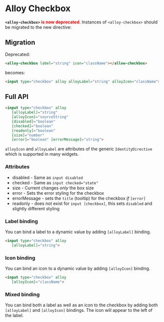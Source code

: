 # Alloy Checkbox

**`<alloy-checkbox>` <span style="color:red">is now deprecated**<span>.
Instances of `<alloy-checkbox>` should be migrated to the new directive:

## Migration

Deprecated:

```html
<alloy-checkbox label="string" icon="className"></allow-checkbox>
```

becomes:

```html
<input type="checkbox" alloy alloyLabel="string" alloyIcon="className">
```

## Full API

```html
<input type="checkbox" alloy
   [alloyLabel]="string"
   [alloyIcon]="sourceString"
   [disabled]="boolean"
   [checked]="boolean"
   [readonly]="boolean"
   [size]="number"
   [error]="boolean" [errorMessage]="string">
```

`alloyIcon` and `alloyLabel` are attributes of the generic `IdentityDirective` which is supported in many widgets.

### Attributes

* disabled - Same as `input disabled`
* checked  - Same as `input checked="state"`
* size     - Current changes *only* the box size
* error    - Sets the error styling for the checkbox
* errorMessage - sets the `title` (tooltip) for the checkbox *if* `[error]`
* readonly     - does not exist for `input [checkbox]`, this sets `disabled` and slightly different styling

### Label binding

You can bind a label to a dynamic value by adding `[alloyLabel]` binding.

```html
<input type="checkbox" alloy
   [alloyLabel]="string">
```

### Icon binding

You can bind an icon to a dynamic value by adding `[alloyIcon]` binding.

```html
<input type="checkbox" alloy
   [alloyIcon]="className">
```

### Mixed binding

You can bind both a label as well as an icon to the checkbox by adding both `[alloyLabel]` and `[alloyIcon]` bindings.
The icon will appear to the left of the label.

